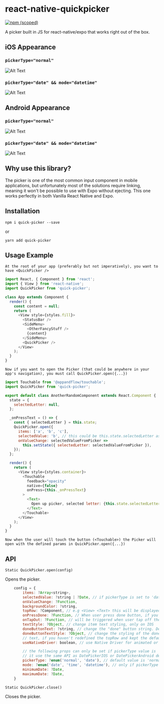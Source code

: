 # react-native-quickpicker

[![npm (scoped)](https://img.shields.io/npm/v/quick-picker.svg)](https://www.npmjs.com/package/quick-picker)

A picker built in JS for react-native/expo that works right out of the box.

## iOS Appearance

### `pickerType="normal"`

![Alt Text](https://github.com/Valiums/react-native-quickpicker/blob/master/assets/exemple.gif)

### `pickerType="date" && mode="datetime"`

![Alt Text](https://cdn.discordapp.com/attachments/172179439663316992/474246317749567498/android5.gif)

## Android Appearance

### `pickerType="normal"`

![Alt Text](https://cdn.discordapp.com/attachments/172179439663316992/474246292210712576/android4.gif)

### `pickerType="date" && mode="datetime"`

![Alt Text](https://cdn.discordapp.com/attachments/172179439663316992/474246232500469761/android3.gif)

## Why use this library?

The picker is one of the most common input component in mobile applications, but unfortunately most of the solutions require linking, meaning it won't be possible to use with Expo without ejecting. This one works perfectly in both Vanilla React Native and Expo.

## Installation

`npm i quick-picker --save`

or

`yarn add quick-picker`

## Usage Example

`At the root of your app (preferably but not imperatively), you want to have <QuickPicker />`

```js
import React, { Component } from 'react';
import { View } from 'react-native';
import QuickPicker from 'quick-picker';

class App extends Component {
  render() {
    const content = null;
    return (
      <View style={styles.fill}>
        <StatusBar />
        <SideMenu>
          <OtherFancyStuff />
          {content}
        </SideMenu>
        <QuickPicker />
      </View>
    );
  }
}
```

`Now if you want to open the Picker (that could be anywhere in your app's navigation), you must call QuickPicker.open({...})`

```js
import Touchable from '@appandflow/touchable';
import QuickPicker from 'quick-picker';

export default class AnotherRandomComponent extends React.Component {
  state = {
    selectedLetter: null,
  };

  _onPressText = () => {
    const { selectedLetter } = this.state;
    QuickPicker.open({
      items: ['a', 'b', 'c'],
      selectedValue: 'b', // this could be this.state.selectedLetter as well.
      onValueChange: selectedValueFromPicker =>
        this.setState({ selectedLetter: selectedValueFromPicker }),
    });
  };

  render() {
    return (
      <View style={styles.container}>
        <Touchable
          feedback="opacity"
          native={false}
          onPress={this._onPressText}
        >
          <Text>
            Open up picker, selected letter: {this.state.selectedLetter}
          </Text>
        </Touchable>
      </View>
    );
  }
}
```

`Now when the user will touch the button (<Touchable>) the Picker will open with the defined params in QuickPicker.open({...})`

## API

`Static QuickPicker.open(config)`

Opens the picker.

```js
    config = {
        items: ?Array<string>,
        selectedValue: ?string | ?Date, // if pickerType is set to 'date', give a Date
        onValueChange: ?Function,
        backgroundColor: ?string,
        topRow: ?Component, // e.g <View> <Text> this will be displayed in the top section of the picker </Text>  </View>
        onPressDone: ?Function, // When user press done button, if you haven't redefined the topRow and kept the default one.
        onTapOut: ?Function, // will be triggered when user tap off the picker
        textStyle: ?Object, // change item text styling, only on IOS
        doneButtonText: ?string, // change the "done" button string. Default is "done".
        doneButtonTextStyle: ?Object, // change the styling of the done button's
        // text, if you haven't redefined the topRow and kept the default one.
        useNativeDriver: boolean, // use Native Driver for animated or not. Default is false.

        // the following props can only be set if pickerType value is 'date'.
        // it use the same API as DatePickerIOS or DatePickerAndroid depending on the os.
        pickerType: ?enum('normal', 'date'), // default value is 'normal'
        mode: ?enum('date', 'time', 'datetime'), // only if pickerType === "date"
        minimumDate: ?Date,
        maximumDate: ?Date,
    }
```

`Static QuickPicker.close()`

Closes the picker.
